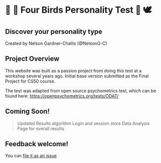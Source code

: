 # :eagle: :owl: Four Birds Personality Test :peacock: :dove:

## Discover your personality type

Created by Nelson Gardner-Challis (@NelsonG-C)

## Project Overview

This website was built as a passion project from doing this test at a workshop several years ago. Initial base version submitted as the Final Project for CS50 course.

The test was adapted from open source psychometrics test, which can be found here:
https://openpsychometrics.org/tests/ODAT/

## Coming Soon!

> Updated Results algorithm
> Login and session store
> Data Analysis Page for overall results

## Feedback welcome!

You can [file it as an issue](https://github.com/NelsonG-C/four-birds-website/issues)
